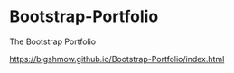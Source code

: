 # Bootstrap-Portfolio
The Bootstrap Portfolio

https://bigshmow.github.io/Bootstrap-Portfolio/index.html
